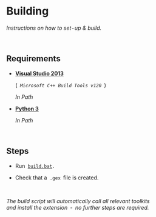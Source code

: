
# Building

*Instructions on how to set - up & build.*

<br>

## Requirements

- **[Visual Studio 2013]**
    
    ( *`Microsoft C++ Build Tools v120`* )
    
    *In Path*

- **[Python 3]**

    *In Path*
    
<br>

## Steps

- Run [`build.bat`][Build] .

- Check that a `.gex` file is created.

<br>

*The build script will automatically call all relevant toolkits* <br>
*and install the extension - no further steps are required.*


<!----------------------------------------------------------------------------->

[Visual Studio 2013]: https://docs.microsoft.com/en-us/visualstudio/releasenotes/vs2013-community-vs
[Python 3]: https://www.python.org/downloads/

[Build]: ../Source/build.bat